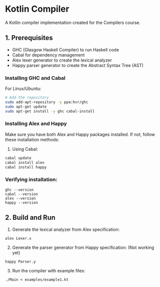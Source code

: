 # Kotlin Compiler
A Kotlin compiler implementation created for the Compilers course.

## 1. Prerequisites
- GHC (Glasgow Haskell Compiler) to run Haskell code
- Cabal for dependency management
- Alex lexer generator to create the lexical analyzer
- Happy parser generator to create the Abstract Syntax Tree (AST)

### Installing GHC and Cabal


 For Linux/Ubuntu:
```bash
# Add the repository
sudo add-apt-repository -y ppa:hvr/ghc
sudo apt-get update
sudo apt-get install -y ghc cabal-install
```


### Installing Alex and Happy
Make sure you have both Alex and Happy packages installed. If not, follow these installation methods:

1. Using Cabal:
```bash
cabal update
cabal install alex
cabal install happy
```

### Verifying installation:
```
ghc --version
cabal --version
alex --version
happy --version
```

## 2. Build and Run

1. Generate the lexical analyzer from Alex specification:
```
alex Lexer.x
```

2. Generate the parser generator from Happy specification: (Not working yet)
```
happy Parser.y
```

3. Run the compiler with example files:
```
./Main < examples/example1.kt
```